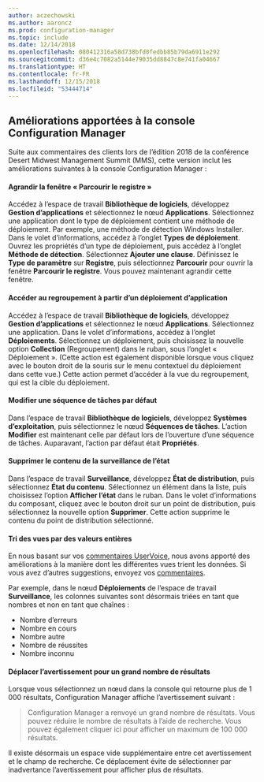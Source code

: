 ```yaml
---
author: aczechowski
ms.author: aaroncz
ms.prod: configuration-manager
ms.topic: include
ms.date: 12/14/2018
ms.openlocfilehash: 080412316a58d738bfd0fedbb85b79da6911e292
ms.sourcegitcommit: d36e4c7082a5144e79035dd8847c8e741fa04667
ms.translationtype: HT
ms.contentlocale: fr-FR
ms.lasthandoff: 12/15/2018
ms.locfileid: "53444714"
---
```

## <a name="bkmk_console"></a> Améliorations apportées à la console Configuration Manager
<!--3594151--> Suite aux commentaires des clients lors de l’édition 2018 de la conférence Desert Midwest Management Summit (MMS), cette version inclut les améliorations suivantes à la console Configuration Manager :

#### <a name="maximize-the-browse-registry-window"></a>Agrandir la fenêtre « Parcourir le registre »
Accédez à l’espace de travail **Bibliothèque de logiciels**, développez **Gestion d’applications** et sélectionnez le nœud **Applications**. Sélectionnez une application dont le type de déploiement contient une méthode de déploiement. Par exemple, une méthode de détection Windows Installer. Dans le volet d’informations, accédez à l’onglet **Types de déploiement**. Ouvrez les propriétés d’un type de déploiement, puis accédez à l’onglet **Méthode de détection**. Sélectionnez **Ajouter une clause**. Définissez le **Type de paramètre** sur **Registre**, puis sélectionnez **Parcourir** pour ouvrir la fenêtre **Parcourir le registre**. Vous pouvez maintenant agrandir cette fenêtre.  

#### <a name="go-to-the-collection-from-an-application-deployment"></a>Accéder au regroupement à partir d’un déploiement d’application
Accédez à l’espace de travail **Bibliothèque de logiciels**, développez **Gestion d’applications** et sélectionnez le nœud **Applications**. Sélectionnez une application. Dans le volet d’informations, accédez à l’onglet **Déploiements**. Sélectionnez un déploiement, puis choisissez la nouvelle option **Collection** (Regroupement) dans le ruban, sous l’onglet « Déploiement ». (Cette action est également disponible lorsque vous cliquez avec le bouton droit de la souris sur le menu contextuel du déploiement dans cette vue.) Cette action permet d’accéder à la vue du regroupement, qui est la cible du déploiement.

#### <a name="edit-a-task-sequence-by-default"></a>Modifier une séquence de tâches par défaut
Dans l’espace de travail **Bibliothèque de logiciels**, développez **Systèmes d’exploitation**, puis sélectionnez le nœud **Séquences de tâches**. L’action **Modifier** est maintenant celle par défaut lors de l’ouverture d’une séquence de tâches. Auparavant, l’action par défaut était **Propriétés**.  

#### <a name="remove-content-from-monitoring-status"></a>Supprimer le contenu de la surveillance de l’état
Dans l’espace de travail **Surveillance**, développez **État de distribution**, puis sélectionnez **État du contenu**. Sélectionnez un élément dans la liste, puis choisissez l’option **Afficher l’état** dans le ruban. Dans le volet d’informations du composant, cliquez avec le bouton droit sur un point de distribution, puis sélectionnez la nouvelle option **Supprimer**. Cette action supprime le contenu du point de distribution sélectionné.

#### <a name="views-sort-by-integer-values"></a>Tri des vues par des valeurs entières
En nous basant sur vos [commentaires UserVoice](https://configurationmanager.uservoice.com/forums/300492-ideas/suggestions/31791718-columns-with-numbers-should-sort-using-natural-no), nous avons apporté des améliorations à la manière dont les différentes vues trient les données. Si vous avez d’autres suggestions, envoyez vos [commentaires](/sccm/core/understand/find-help#product-feedback).  

Par exemple, dans le nœud **Déploiements** de l’espace de travail **Surveillance**, les colonnes suivantes sont désormais triées en tant que nombres et non en tant que chaînes :  

- Nombre d’erreurs
- Nombre en cours
- Nombre autre
- Nombre de réussites
- Nombre inconnu  

#### <a name="move-the-warning-for-a-large-number-of-results"></a>Déplacer l’avertissement pour un grand nombre de résultats
Lorsque vous sélectionnez un nœud dans la console qui retourne plus de 1 000 résultats, Configuration Manager affiche l’avertissement suivant :

> Configuration Manager a renvoyé un grand nombre de résultats. Vous pouvez réduire le nombre de résultats à l’aide de recherche. Vous pouvez également cliquer ici pour afficher un maximum de 100 000 résultats.  

Il existe désormais un espace vide supplémentaire entre cet avertissement et le champ de recherche. Ce déplacement évite de sélectionner par inadvertance l’avertissement pour afficher plus de résultats. 


